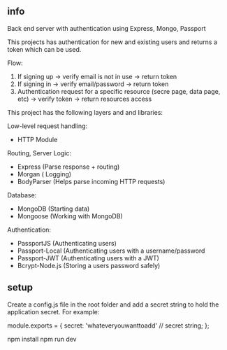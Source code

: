 

## info ##

Back end server with authentication using Express, Mongo, Passport

This projects has authentication for new and existing users and returns a token which can be used.

Flow:

1. If signing up -> verify email is not in use -> return token
2. If signing in -> verify email/password -> return token
3. Authentication request for a specific resource (secre page, data page, etc) -> verify token -> return resources access

This project has the following layers and and libraries:

Low-level request handling:
- HTTP Module

Routing, Server Logic:
- Express (Parse response + routing)
- Morgan ( Logging)
- BodyParser (Helps parse incoming HTTP requests)

Database:
- MongoDB (Starting data)
- Mongoose (Working with MongoDB)

Authentication:
- PassportJS (Authenticating users)
- Passport-Local (Authenticating users with a username/password
- Passport-JWT (Authenticating users with a JWT)
- Bcrypt-Node.js (Storing a users password safely)

## setup ##

Create a config.js file in the root folder and add a secret string to hold the application secret. For example:

module.exports = {
    secret: 'whateveryouwanttoadd' // secret string;
};



npm install
npm run dev
